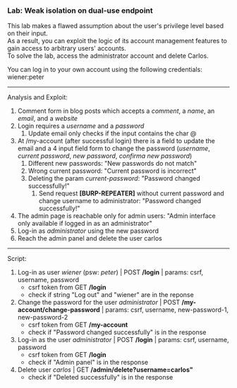 ### Lab: Weak isolation on dual-use endpoint

This lab makes a flawed assumption about the user's privilege level based on their input.  
As a result, you can exploit the logic of its account management features to gain access to arbitrary users' accounts.  
To solve the lab, access the administrator account and delete Carlos.

You can log in to your own account using the following credentials: wiener:peter

_____

Analysis and Exploit:


1. Comment form in blog posts which accepts a _comment_, a _name_, an _email_, and a _website_
2. Login requires a _username_ and a _password_
    1. Update email only checks if the input contains the char @
3. At /my-account (after successful login) there is a field to update the email and a 4 input field form to change the password (_username_, _current password_, _new password_, _confirma new password_)
    1. Different new passwords: "New passwords do not match"
    2. Wrong current password: "Current password is incorrect"
    3. Deleting the param _current-password_: "Password changed successfully!"
        1. Send request **[BURP-REPEATER]** without current password and change username to administrator: "Password changed successfully!"
4. The admin page is reachable only for admin users: "Admin interface only available if logged in as an administrator"
5. Log-in as _administrator_ using the new password
6. Reach the admin panel and delete the user carlos

_____

Script:

1. Log-in as user _wiener_ (psw: _peter_) | POST **/login** | params: csrf, username, password
    - csrf token from GET **/login**
    - check if string "Log out" and "wiener" are in the reponse
2. Change the password for the user _administrator_ | POST **/my-account/change-password** | params: csrf, username, new-password-1, new-password-2
    - csrf token from GET **/my-account**
    - check if "Password changed successfully" is in the response
3. Log-in as the user _administrator_ | POST **/login** | params: csrf, username, password
    - csrf token from GET **/login**
    - check if "Admin panel" is in the response
4. Delete user _carlos_ | GET **/admin/delete?username=carlos"**
    - check if "Deleted successfully" is in the response


